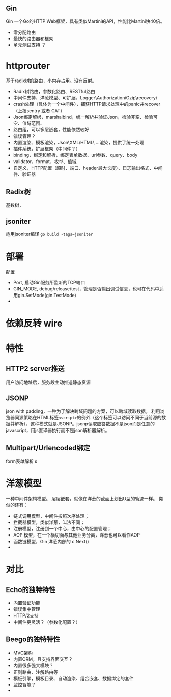 Gin
---

Gin 一个Go的HTTP Web框架，具有类似Martini的API，性能比Martini快40倍。

+ 零分配路由
+ 最快的路由器和框架
+ 单元测试支持 ？

# httprouter
基于radix树的路由，小内存占用。没有反射。

+ Radix树路由，参数化路由、RESTful路由
+ 中间件支持，洋葱模型、可扩展，Logger\Authorization\Gzip\recovery\
+ crash处理（具体为一个中间件），捕获HTTP请求处理中的panic并recover（上报sentry 或者 CAT）
+ Json绑定解绑，marshalbind，统一解析并验证Json，检验非空、检验可空、值域范围、
+ 路由组，可以多层嵌套，性能依然较好
+ 错误管理？
+ 内置渲染、模板渲染，Json\XML\HTML\ ...渲染，提供了统一处理
+ 插件系统，扩展框架（中间件？）
+ binding，绑定和解析，绑定表单数据、uri参数、query、body
+ validator，format、枚举、值域
+ 自定义，HTTP配置（超时、端口、header最大长度）、日志输出格式、中间件、验证器

## Radix树
基数树，

## jsoniter
适用jsoniter编译
`go build -tags=jsoniter`

# 部署
配置
+ Port, 启动Gin服务所监听的TCP端口
+ GIN_MODE, debug/release/test，管理是否输出调试信息，也可在代码中适用gin.SetMode(gin.TestMode)
+ 

# 依赖反转 wire


# 特性

## HTTP2 server推送
用户访问地址后，服务段主动推送静态资源

## JSONP
json with padding，一种为了解决跨域问题的方案，可以跨域读取数据。
利用浏览器同源策略在HTML标签`<script>`的例外（这个标签可以访问不同于当前源的数据并解析），这种模式就是JSONP。jsonp读取应答数据不是json而是任意的javascript，用js直译器执行而不是json解析器解析。

## Multipart/Urlencoded绑定
form表单解析
s
# 洋葱模型
一种中间件架构模型。
层层嵌套，就像在洋葱的截面上划出U型的轨迹一样。
类似的还有：
+ 链式调用模型，中间件按照次序处理；
+ 拦截器模型，类似洋葱，叫法不同；
+ 注册模型，注册到一个中心，由中心的配置管理；
+ AOP 模型，在一个横切面与其他业务分离，洋葱也可以看作AOP
+ 函数链模型，Gin 洋葱内部的 c.Next()
+ 

# 对比

## Echo的独特特性
+ 内置验证功能
+ 错误集中管理
+ HTTP/2支持
+ 中间件更灵活？（参数化配置？）


## Beego的独特特性
+ MVC架构
+ 内置ORM，且支持界面交互？
+ 内置很多强大模块？
+ 正则路由、注解路由等
+ 模板引擎，模板目录、自动渲染、组合嵌套、数据绑定的套件
+ 监控智能？
+ 
